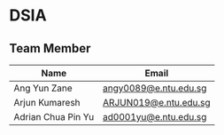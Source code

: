 # DSIA 
## Team Member 

|Name               |Email                                                 |
|-------------------|------------------------------------------------------|
|Ang Yun Zane       |[angy0089@e.ntu.edu.sg](mailto:angy0089@e.ntu.edu.sg) |
|Arjun Kumaresh     |[ARJUN019@e.ntu.edu.sg](mailto:ARJUN019@e.ntu.edu.sg) |
|Adrian Chua Pin Yu |[ad0001yu@e.ntu.edu.sg](mailto:ad0001yu@e.ntu.edu.sg) |